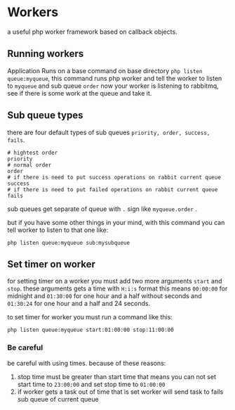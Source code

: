 # Workers
a useful php worker framework based on callback objects.

## Running workers
Application Runs on a base command on base directory `php listen queue:myqueue`,
this command runs php worker and tell the worker to listen to `myqueue` and sub queue `order` 
now your worker is listening to rabbitmq, see if there is some work at the queue and take it.
 
## Sub queue types
there are four default types of sub queues `priority, order, success, fails`.

    # hightest order
    priority 
    # normal order
    order
    # if there is need to put success operations on rabbit current queue
    success
    # if there is need to put failed operations on rabbit current queue
    fails
    
sub queues get separate of queue with `.` sign like `myqueue.order` .

but if you have some other things in your mind, 
with this command you can tell worker to listen to that one like:

    php listen queue:myqueue sub:mysubqueue

## Set timer on worker
for setting timer on a worker you must add two more arguments `start` and `stop`.
these arguments gets a time with `H:i:s` format this means `00:00:00` for midnight 
and `01:30:00` for one hour and a half without seconds 
and `01:30:24` for one hour and a half and 24 seconds.

to set timer for worker you must run a command like this:

    php listen queue:myqueue start:01:00:00 stop:11:00:00

### Be careful
be careful with using times. because of these reasons:
1) stop time must be greater than start time that 
    means you can not set start time to `23:00:00`
    and set stop time to `01:00:00`
2) if worker gets a task out of time that is set worker
    will send task to fails sub queue of current queue
    